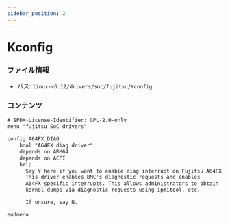 ```yaml
---
sidebar_position: 2
---
```

# Kconfig

### ファイル情報

- パス: `linux-v6.12/drivers/soc/fujitsu/Kconfig`

### コンテンツ

```txt
# SPDX-License-Identifier: GPL-2.0-only
menu "fujitsu SoC drivers"

config A64FX_DIAG
	bool "A64FX diag driver"
	depends on ARM64
	depends on ACPI
	help
	  Say Y here if you want to enable diag interrupt on Fujitsu A64FX.
	  This driver enables BMC's diagnostic requests and enables
	  A64FX-specific interrupts. This allows administrators to obtain
	  kernel dumps via diagnostic requests using ipmitool, etc.

	  If unsure, say N.

endmenu

```
